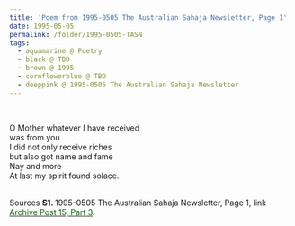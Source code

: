 ```yaml
---
title: 'Poem from 1995-0505 The Australian Sahaja Newsletter, Page 1'
date: 1995-05-05
permalink: /folder/1995-0505-TASN
tags:
  - aquamarine @ Poetry
  - black @ TBD
  - brown @ 1995
  - cornflowerblue @ TBD
  - deeppink @ 1995-0505 The Australian Sahaja Newsletter
---
```


<br>

<p>
O Mother whatever I have received<br>
was from you<br>
I did not only receive riches<br>
but also got name and fame<br>
Nay and more<br>
At last my spirit found solace.<br>
</p>

<br>

<wave-list>
<list-title color="DarkSeaGreen" width="55">Sources</list-title>
  <list-item color="BlanchedAlmond"  width="280"><b>S1. </b> 1995-0505 The Australian Sahaja Newsletter, Page 1, link </font> <a href="https://seven-teams.github.io/archives/2023/1209"><font color="DarkGreen">Archive Post 15, Part 3</font></a>.</list-item>
</wave-list>